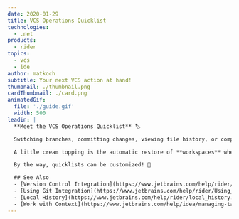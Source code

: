 ```yaml
---
date: 2020-01-29
title: VCS Operations Quicklist
technologies:
  - .net
products:
  - rider
topics:
  - vcs
  - ide
author: matkoch
subtitle: Your next VCS action at hand!
thumbnail: ./thumbnail.png
cardThumbnail: ./card.png
animatedGif:
  file: './guide.gif'
  width: 500
leadin: |
  **Meet the VCS Operations Quicklist** 🏷

  Switching branches, committing changes, viewing file history, or comparing revisions. With the VCS Operations quicklist, those actions are both, **systematically listed and easy to reach**. Furthermore, the quicklist supports _just typing_ to filter results, and shows indicators for branches to see incoming and outgoing changes.

  A little cream topping is the automatic restore of **workspaces** whenever we switch a branch. This ensures that we get our previous environment back, including opened files, favorites, breakpoints, and more.

  By the way, quicklists can be customized! 🤫

  ## See Also
  - [Version Control Integration](https://www.jetbrains.com/help/rider/Version_Control_Integration.html)
  - [Using Git Integration](https://www.jetbrains.com/help/rider/Using_Git_Integration.html)
  - [Local History](https://www.jetbrains.com/help/rider/local_history.html)
  - [Work with Context](https://www.jetbrains.com/help/idea/managing-tasks-and-context.html#work-with-context)
---
```


